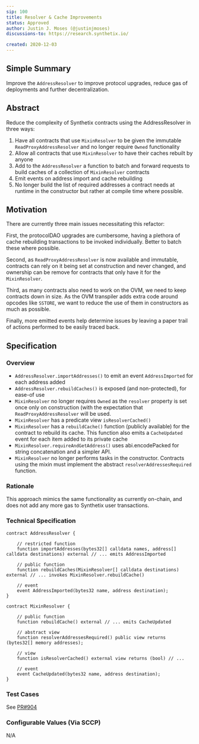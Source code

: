 ```yaml
---
sip: 100
title: Resolver & Cache Improvements
status: Approved
author: Justin J. Moses (@justinjmoses)
discussions-to: https://research.synthetix.io/

created: 2020-12-03
---
```


<!--You can leave these HTML comments in your merged SIP and delete the visible duplicate text guides, they will not appear and may be helpful to refer to if you edit it again. This is the suggested template for new SIPs. Note that an SIP number will be assigned by an editor. When opening a pull request to submit your SIP, please use an abbreviated title in the filename, `sip-draft_title_abbrev.md`. The title should be 44 characters or less.-->

## Simple Summary

<!--"If you can't explain it simply, you don't understand it well enough." Simply describe the outcome the proposed changes intends to achieve. This should be non-technical and accessible to a casual community member.-->

Improve the `AddressResolver` to improve protocol upgrades, reduce gas of deployments and further decentralization.

## Abstract

<!--A short (~200 word) description of the proposed change, the abstract should clearly describe the proposed change. This is what *will* be done if the SIP is implemented, not *why* it should be done or *how* it will be done. If the SIP proposes deploying a new contract, write, "we propose to deploy a new contract that will do x".-->

Reduce the complexity of Synthetix contracts using the AddressResolver in three ways:

1. Have all contracts that use `MixinResolver` to be given the immutable `ReadProxyAddressResolver` and no longer require `Owned` functionality
1. Allow all contracts that use `MixinResolver` to have their caches rebuilt by anyone
1. Add to the `AddressResolver` a function to batch and forward requests to build caches of a collection of `MixinResolver` contracts
1. Emit events on address import and cache rebuilding
1. No longer build the list of required addresses a contract needs at runtime in the constructor but rather at compile time where possible.

## Motivation

<!--This is the problem statement. This is the *why* of the SIP. It should clearly explain *why* the current state of the protocol is inadequate.  It is critical that you explain *why* the change is needed, if the SIP proposes changing how something is calculated, you must address *why* the current calculation is innaccurate or wrong. This is not the place to describe how the SIP will address the issue!-->

There are currently three main issues necessitating this refactor:

First, the protocolDAO upgrades are cumbersome, having a plethora of cache rebuilding transactions to be invoked individually. Better to batch these where possible.

Second, as `ReadProxyAddressResolver` is now available and immutable, contracts can rely on it being set at construction and never changed, and ownership can be remove for contracts that only have it for the `MixinResolver`.

Third, as many contracts also need to work on the OVM, we need to keep contracts down in size. As the OVM transpiler adds extra code around opcodes like `SSTORE`, we want to reduce the use of them in constructors as much as possible.

Finally, more emitted events help determine issues by leaving a paper trail of actions performed to be easily traced back.

## Specification

<!--The specification should describe the syntax and semantics of any new feature, there are five sections
1. Overview
2. Rationale
3. Technical Specification
4. Test Cases
5. Configurable Values
-->

### Overview

<!--This is a high level overview of *how* the SIP will solve the problem. The overview should clearly describe how the new feature will be implemented.-->

- `AddressResolver.importAddresses()` to emit an event `AddressImported` for each address added
- `AddressResolver.rebuildCaches()` is exposed (and non-protected), for ease-of use
- `MixinResolver` no longer requires `Owned` as the `resolver` property is set once only on construction (with the expectation that `ReadProxyAddressResolver` will be used.
- `MixinResolver` has a predicate view `isResolverCached()`
- `MixinResolver` has a `rebuildCache()` function (publicly available) for the contract to rebuild its cache. This function also emits a `CacheUpdated` event for each item added to its private cache
- `MixinResolver.requireAndGetAddress()` uses abi.encodePacked for string concatenation and a simpler API.
- `MixinResolver` no longer performs tasks in the constructor. Contracts using the mixin must implement the abstract `resolverAddressesRequired` function.

### Rationale

<!--This is where you explain the reasoning behind how you propose to solve the problem. Why did you propose to implement the change in this way, what were the considerations and trade-offs. The rationale fleshes out what motivated the design and why particular design decisions were made. It should describe alternate designs that were considered and related work. The rationale may also provide evidence of consensus within the community, and should discuss important objections or concerns raised during discussion.-->

This approach mimics the same functionality as currently on-chain, and does not add any more gas to Synthetix user transactions.

### Technical Specification

<!--The technical specification should outline the public API of the changes proposed. That is, changes to any of the interfaces Synthetix currently exposes or the creations of new ones.-->

```solidity
contract AddressResolver {

    // restricted function
    function importAddresses(bytes32[] calldata names, address[] calldata destinations) external // ... emits AddressImported

    // public function
    function rebuildCaches(MixinResolver[] calldata destinations) external // ... invokes MixinResolver.rebuildCache()

    // event
    event AddressImported(bytes32 name, address destination);
}
```

```solidity
contract MixinResolver {

    // public function
    function rebuildCache() external // ... emits CacheUpdated

    // abstract view
    function resolverAddressesRequired() public view returns (bytes32[] memory addresses);

    // view
    function isResolverCached() external view returns (bool) // ...

    // event
    event CacheUpdated(bytes32 name, address destination);
}
```

### Test Cases

<!--Test cases for an implementation are mandatory for SIPs but can be included with the implementation..-->

See [PR#904](https://github.com/Synthetixio/synthetix/pull/904)

### Configurable Values (Via SCCP)

<!--Please list all values configurable via SCCP under this implementation.-->

N/A
